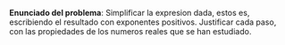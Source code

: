 

**Enunciado del problema**: Simplificar la expresion dada, estos es, escribiendo el resultado con exponentes positivos. Justificar cada paso, con las propiedades de los numeros reales que se han estudiado.